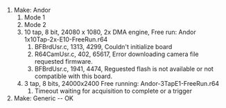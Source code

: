 1. Make: Andor
   1. Mode 1
   1. Mode 2
   1. 10 tap, 8 bit, 24080 x 1080, 2x DMA engine, Free run: Andor 1x10Tap-2x-E10-FreeRun.r64
      1. BFBrdUsr.c, 1313, 4299, Couldn't initialize board
      1. R64CamUsr.c, 402, 65617, Error downloading camera file requested firmware.
      1. BFBrdUsr.c, 1941, 4474, Reguested flash is not available or not compatible with this board.   
   1. 3 tap, 8 bits, 24000x2400 Free running: Andor-3TapE1-FreeRun.r64
      1. Timeout waiting for acquisition to complete or a trigger
1. Make: Generic -- OK

